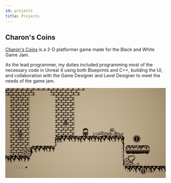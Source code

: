 ```yaml
---
id: projects
title: Projects
---
```


## Charon's Coins

[Charon's Coins](https://senseilx.itch.io/charonscoins) is a 2-D platformer game made for the Black and White Game Jam.

As the lead programmer, my duties included programming most of the necessary code in Unreal 4 using both Blueprints and C++, building the UI, and collaboration with the Game Designer and Level Designer to meet the needs of the game jam.

![Charon's Coins gameplay](./assets/0n6YXX.png)
